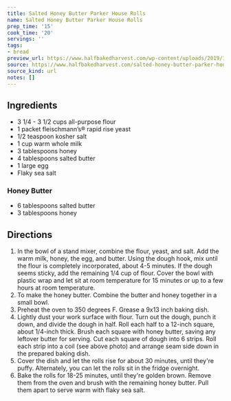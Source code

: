 ```yaml
---
title: Salted Honey Butter Parker House Rolls
name: Salted Honey Butter Parker House Rolls
prep_time: '15'
cook_time: '20'
servings: ''
tags:
- bread
preview_url: https://www.halfbakedharvest.com/wp-content/uploads/2019/11/Salted-Honey-Butter-Parker-House-Rolls-7.jpg
source: https://www.halfbakedharvest.com/salted-honey-butter-parker-house-rolls/
source_kind: url
notes: []
---
```


## Ingredients
- 3 1/4 - 3 1/2 cups all-purpose flour
- 1 packet fleischmann’s® rapid rise yeast
- 1/2 teaspoon kosher salt
- 1 cup warm whole milk
- 3 tablespoons honey
- 4 tablespoons salted butter
- 1  large egg
- Flaky sea salt

### Honey Butter
- 6 tablespoons salted butter
- 3 tablespoons honey


## Directions
1. In the bowl of a stand mixer, combine the flour, yeast, and salt. Add the warm milk, honey, the egg, and butter. Using the dough hook, mix until the flour is completely incorporated, about 4-5 minutes. If the dough seems sticky, add the remaining 1/4 cup of flour. Cover the bowl with plastic wrap and let sit at room temperature for 15 minutes or up to a few hours at room temperature.
2. To make the honey butter. Combine the butter and honey together in a small bowl.
3. Preheat the oven to 350 degrees F. Grease a 9x13 inch baking dish.
4. Lightly dust your work surface with flour. Turn out the dough, punch it down, and divide the dough in half. Roll each half to a 12-inch square, about 1/4-inch thick. Brush each square with honey butter, saving any leftover butter for serving. Cut each square of dough into 6 strips. Roll each strip into a coil (see above photo) and arrange seam side down in the prepared baking dish.
5. Cover the dish and let the rolls rise for about 30 minutes, until they're puffy. Alternately, you can let the rolls sit in the fridge overnight.
6. Bake the rolls for 18-25 minutes, until they're golden brown. Remove them from the oven and brush with the remaining honey butter. Pull them apart to serve warm with flaky sea salt.
